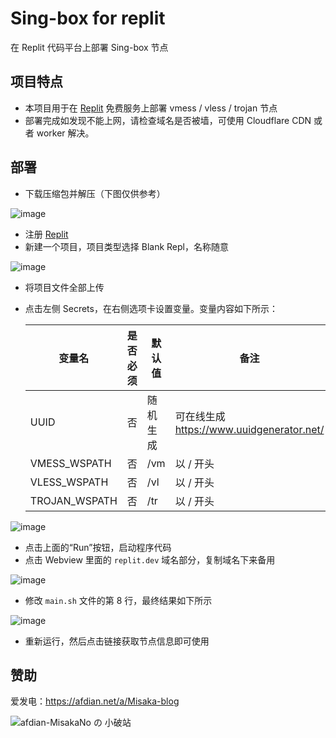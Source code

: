 # Sing-box for replit

在 Replit 代码平台上部署 Sing-box 节点

## 项目特点

* 本项目用于在 [Replit](https://replit.com/) 免费服务上部署 vmess / vless / trojan 节点
* 部署完成如发现不能上网，请检查域名是否被墙，可使用 Cloudflare CDN 或者 worker 解决。

## 部署

* 下载压缩包并解压（下图仅供参考）

![image](https://user-images.githubusercontent.com/122191366/218304812-289de515-cd33-4233-b42d-184647715d34.png)

* 注册 [Replit](https://replit.com/)
* 新建一个项目，项目类型选择 Blank Repl，名称随意

![image](https://user-images.githubusercontent.com/122191366/218304834-5bebffb1-882c-43eb-ba80-6af020575df9.png)

* 将项目文件全部上传
* 点击左侧 Secrets，在右侧选项卡设置变量。变量内容如下所示：

  | 变量名 | 是否必须 | 默认值 | 备注 |
  | ------------  | ------ | ------ | ------ |
  | UUID          | 否 | 随机生成 | 可在线生成 https://www.uuidgenerator.net/ |
  | VMESS_WSPATH  | 否 | /vm | 以 / 开头 |
  | VLESS_WSPATH  | 否 | /vl | 以 / 开头 |
  | TROJAN_WSPATH | 否 | /tr | 以 / 开头 |

![image](https://user-images.githubusercontent.com/122191366/218304846-6c6f80f9-b5ce-4eeb-82dd-5f201f1fc2bf.png)

* 点击上面的“Run”按钮，启动程序代码
* 点击 Webview 里面的 `replit.dev` 域名部分，复制域名下来备用

![image](https://github.com/Misaka-blog/replit-sbox/assets/122191366/77591e9c-b30b-4c32-9d18-1f9741b80cb6)

* 修改 `main.sh` 文件的第 8 行，最终结果如下所示

![image](https://github.com/Misaka-blog/replit-sbox/assets/122191366/069f50bc-f325-4a40-95e2-a2c872627121)

* 重新运行，然后点击链接获取节点信息即可使用

## 赞助

爱发电：https://afdian.net/a/Misaka-blog

![afdian-MisakaNo の 小破站](https://user-images.githubusercontent.com/122191366/211533469-351009fb-9ae8-4601-992a-abbf54665b68.jpg)